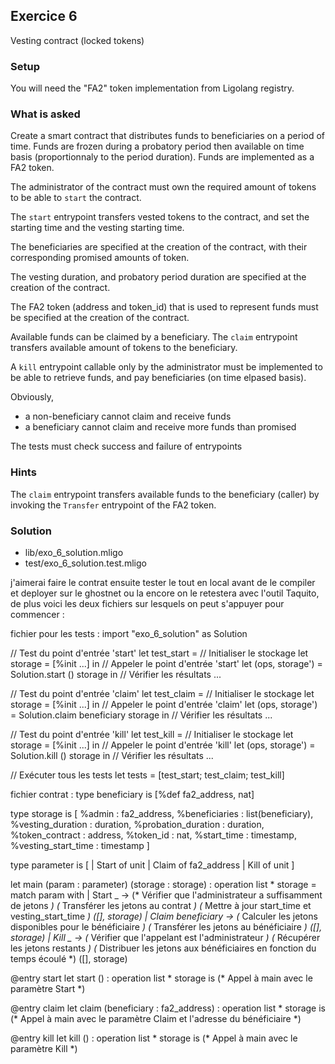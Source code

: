 ## Exercice 6

Vesting contract (locked tokens)

### Setup
You will need the "FA2" token implementation from Ligolang registry.

### What is asked

Create a smart contract that distributes funds to beneficiaries on a period of time. Funds are frozen during a probatory period then available on time basis (proportionnaly to the period duration). Funds are implemented as a FA2 token. 

The administrator of the contract must own the required amount of tokens to be able to `start` the contract. 

The `start` entrypoint transfers vested tokens to the contract, and set the starting time and the vesting starting time.

The beneficiaries are specified at the creation of the contract, with their corresponding promised amounts of token.

The vesting duration, and probatory period duration are specified at the creation of the contract.

The FA2 token (address and token_id) that is used to represent funds must be specified at the creation of the contract. 


Available funds can be claimed by a beneficiary. The `claim` entrypoint transfers available amount of tokens to the beneficiary.

A `kill` entrypoint callable only by the administrator must be implemented to be able to retrieve funds, and pay beneficiaries (on time elpased basis).  


Obviously, 
- a non-beneficiary cannot claim and receive funds
- a beneficiary cannot claim and receive more funds than promised

The tests must check success and failure of entrypoints 


### Hints

The `claim` entrypoint transfers available funds to the beneficiary (caller) by invoking the `Transfer` entrypoint of the FA2 token.



### Solution
- lib/exo_6_solution.mligo
- test/exo_6_solution.test.mligo

j'aimerai faire le contrat ensuite tester le tout en local avant de le compiler et deployer sur le ghostnet ou la encore on le retestera avec l'outil Taquito, de plus voici les deux fichiers sur lesquels on peut s'appuyer pour commencer :  

fichier pour les tests : 
import "exo_6_solution" as Solution

// Test du point d'entrée 'start'
let test_start =
  // Initialiser le stockage
  let storage = [%init ...] in
  // Appeler le point d'entrée 'start'
  let (ops, storage') = Solution.start () storage in
  // Vérifier les résultats
  ...

// Test du point d'entrée 'claim'
let test_claim =
  // Initialiser le stockage
  let storage = [%init ...] in
  // Appeler le point d'entrée 'claim'
  let (ops, storage') = Solution.claim beneficiary storage in
  // Vérifier les résultats
  ...

// Test du point d'entrée 'kill'
let test_kill =
  // Initialiser le stockage
  let storage = [%init ...] in
  // Appeler le point d'entrée 'kill'
  let (ops, storage') = Solution.kill () storage in
  // Vérifier les résultats
  ...

// Exécuter tous les tests
let tests = [test_start; test_claim; test_kill]


fichier contrat : type beneficiary is [%def fa2_address, nat]

type storage is [
  %admin : fa2_address,
  %beneficiaries : list(beneficiary),
  %vesting_duration : duration,
  %probation_duration : duration,
  %token_contract : address,
  %token_id : nat,
  %start_time : timestamp,
  %vesting_start_time : timestamp
]

type parameter is [
  | Start of unit
  | Claim of fa2_address
  | Kill of unit
]

let main (param : parameter) (storage : storage) : operation list * storage =
  match param with
  | Start _ ->
    (* Vérifier que l'administrateur a suffisamment de jetons *)
    (* Transférer les jetons au contrat *)
    (* Mettre à jour start_time et vesting_start_time *)
    ([], storage)
  | Claim beneficiary ->
    (* Calculer les jetons disponibles pour le bénéficiaire *)
    (* Transférer les jetons au bénéficiaire *)
    ([], storage)
  | Kill _ ->
    (* Vérifier que l'appelant est l'administrateur *)
    (* Récupérer les jetons restants *)
    (* Distribuer les jetons aux bénéficiaires en fonction du temps écoulé *)
    ([], storage)

@entry start
let start () : operation list * storage is
  (* Appel à main avec le paramètre Start *)

@entry claim
let claim (beneficiary : fa2_address) : operation list * storage is
  (* Appel à main avec le paramètre Claim et l'adresse du bénéficiaire *)

@entry kill
let kill () : operation list * storage is
  (* Appel à main avec le paramètre Kill *)

